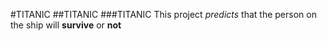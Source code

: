 #TITANIC
##TITANIC
###TITANIC
This project *predicts* that the person on the ship will **survive** or **not**
